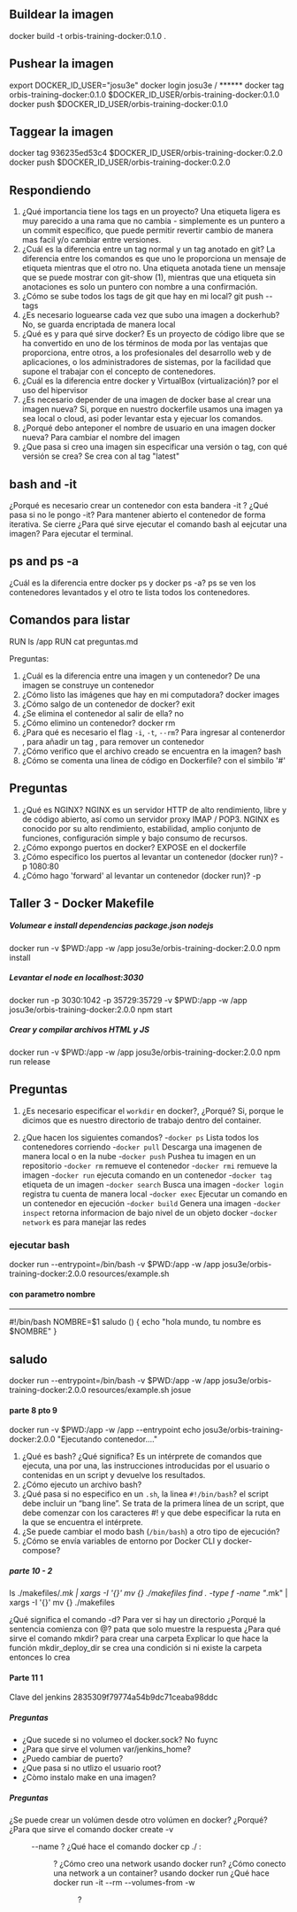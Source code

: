 ## Buildear la imagen
docker build -t orbis-training-docker:0.1.0 .

## Pushear la imagen
export DOCKER_ID_USER="josu3e"
docker login
    josu3e / ******
docker tag orbis-training-docker:0.1.0 $DOCKER_ID_USER/orbis-training-docker:0.1.0
docker push $DOCKER_ID_USER/orbis-training-docker:0.1.0

## Taggear la imagen
 docker tag 936235ed53c4 $DOCKER_ID_USER/orbis-training-docker:0.2.0
 docker push $DOCKER_ID_USER/orbis-training-docker:0.2.0

 ## Respondiendo
1. ¿Qué importancia tiene los tags en un proyecto?
    Una etiqueta ligera es muy parecido a una rama que no cambia - simplemente es un puntero a un commit específico, que puede permitir revertir cambio de manera mas facil y/o cambiar entre versiones.
2. ¿Cuál es la diferencia entre un tag normal y un tag anotado en git?
    La diferencia entre los comandos es que uno le proporciona un mensaje de etiqueta mientras que el otro no. Una etiqueta anotada tiene un mensaje que se puede mostrar con git-show (1), mientras que una etiqueta sin anotaciones es solo un puntero con nombre a una confirmación.
3. ¿Cómo se sube todos los tags de git que hay en mi local?
    git push --tags
4. ¿Es necesario loguearse cada vez que subo una imagen a dockerhub?
    No, se guarda encriptada de manera local
5. ¿Qué es y para qué sirve docker?
    Es un proyecto de código libre que se ha convertido en uno de los términos de moda por las ventajas que proporciona, entre otros, a los profesionales del desarrollo web y de aplicaciones, o los administradores de sistemas, por la facilidad que supone el trabajar con el concepto de contenedores.
6. ¿Cuál es la diferencia entre docker y VirtualBox (virtualización)?
    por el uso del hipervisor
7. ¿Es necesario depender de una imagen de docker base al crear una imagen nueva?
    Si, porque en nuestro dockerfile usamos una imagen ya sea local o cloud, asi poder levantar esta y ejecuar los comandos.
8. ¿Porqué debo anteponer el nombre de usuario en una imagen docker nueva?
    Para cambiar el nombre del imagen
9. ¿Que pasa si creo una imagen sin especificar una versión o tag, con qué versión se crea?
    Se crea con al tag "latest"

## bash and -it
¿Porqué es necesario crear un contenedor con esta bandera -it ? ¿Qué pasa si no le pongo -it?
Para mantener abierto el contenedor de forma iterativa. Se cierre
¿Para qué sirve ejecutar el comando bash al eejcutar una imagen?
Para ejecutar el terminal.

## ps and ps -a
 ¿Cuál es la diferencia entre docker ps y docker ps -a?
 ps se ven los contenedores levantados y el otro te lista todos los contenedores.

## Comandos para listar
 RUN ls /app
 RUN cat preguntas.md


 Preguntas:

1. ¿Cuál es la diferencia entre una imagen y un contenedor?
De una imagen se construye un contenedor
2. ¿Cómo listo las imágenes que hay en mi computadora?
docker images
3. ¿Cómo salgo de un contenedor de docker?
exit
4. ¿Se elimina el contenedor al salir de ella?
no
5. ¿Cómo elimino un contenedor?
docker rm
6. ¿Para qué es necesario el flag `-i`, `-t`, `--rm`?
Para ingresar al contenerdor , para añadir un tag , para remover un contenedor
7. ¿Cómo verifico que el archivo creado se encuentra en la imagen?
bash
8. ¿Cómo se comenta una linea de código en Dockerfile?
 con el simbilo '#'


 ## Preguntas
1. ¿Qué es NGINX?
    NGINX es un servidor HTTP de alto rendimiento, libre y de código abierto, así como un servidor proxy IMAP / POP3. NGINX es conocido por su alto rendimiento, estabilidad, amplio conjunto de funciones, configuración simple y bajo consumo de recursos.
2. ¿Cómo expongo puertos en docker?
    EXPOSE en el dockerfile
3. ¿Cómo especifico los puertos al levantar un contenedor (docker run)?
    -p 1080:80
4. ¿Cómo hago 'forward' al levantar un contenedor (docker run)?
    -p

## Taller 3 - Docker Makefile

##### Volumear e install dependencias package.json nodejs
docker run -v $PWD:/app -w /app josu3e/orbis-training-docker:2.0.0 npm install

##### Levantar el node en localhost:3030
docker run -p 3030:1042 -p 35729:35729 -v $PWD:/app -w /app josu3e/orbis-training-docker:2.0.0 npm start

##### Crear y compilar archivos HTML y JS
docker run -v $PWD:/app -w /app josu3e/orbis-training-docker:2.0.0 npm run release

 ## Preguntas
1. ¿Es necesario especificar el `workdir` en docker?, ¿Porqué?
    Si, porque le dicimos que es nuestro directorio de trabajo dentro del container.

2. ¿Que hacen los siguientes comandos? 
 -`docker ps`
 Lista todos los contenedores corriendo
 -`docker pull`
 Descarga una imagenen de manera local o en la nube
 -`docker push` 
Pushea tu imagen en un repositorio
 -`docker rm`
 remueve el contenedor 
 -`docker rmi`
 remueve la imagen
 -`docker run`
 ejecuta comando en un contenedor
 -`docker tag`
 etiqueta de un imagen
 -`docker search`
 Busca una imagen 
 -`docker login`
 registra tu cuenta de manera local
 -`docker exec`
Ejecutar un comando en un contenedor en ejecución
 -`docker build`
 Genera una imagen
 -`docker inspect`
 retorna informacion de bajo nivel de un objeto docker
 -`docker network`
 es para manejar las redes

### ejecutar bash
docker run --entrypoint=/bin/bash -v $PWD:/app -w /app josu3e/orbis-training-docker:2.0.0 resources/example.sh

#### con parametro nombre
---
#!/bin/bash
NOMBRE=$1
saludo () {
    echo "hola mundo, tu nombre es $NOMBRE"
}

saludo
---
docker run --entrypoint=/bin/bash -v $PWD:/app -w /app josu3e/orbis-training-docker:2.0.0 resources/example.sh josue

#### parte 8 pto 9
docker run -v $PWD:/app -w /app --entrypoint echo josu3e/orbis-training-docker:2.0.0 "Ejecutando contenedor...."

1. ¿Qué es bash? ¿Qué significa?
Es un intérprete de comandos que ejecuta, una por una, las instrucciones introducidas por el usuario o contenidas en un script y devuelve los resultados.
2. ¿Cómo ejecuto un archivo bash?
3. ¿Qué pasa si no especifico en un `.sh`, la linea `#!/bin/bash`?
el script debe incluir un “bang line”. Se trata de la primera línea de un script, que debe comenzar con los caracteres #! y que debe especificar la ruta en la que se encuentra el intérprete.
4. ¿Se puede cambiar el modo bash (`/bin/bash`) a otro tipo de ejecución?
5. ¿Cómo se envía variables de entorno por Docker CLI y docker-compose?


##### parte 10 - 2
ls ./makefiles/*.mk | xargs -I '{}' mv {} ./makefiles
find . -type f -name "*.mk" | xargs -I '{}' mv {} ./makefiles

¿Qué significa el comando -d?
Para ver si hay un directorio
¿Porqué la sentencia comienza con @?
pata que solo muestre la respuesta
¿Para qué sirve el comando mkdir?
para crear una carpeta
Explicar lo que hace la función mkdir_deploy_dir
se crea una condición si ni existe la carpeta entonces lo crea

#### Parte 11 1
Clave del jenkins 2835309f79774a54b9dc71ceaba98ddc
##### Preguntas 
- ¿Que sucede si no volumeo el docker.sock?
    No fuync
- ¿Para que sirve el volumen var/jenkins_home?
- ¿Puedo cambiar de puerto?
- ¿Que pasa si no utlizo el usuario root?
- ¿Còmo instalo make en una imagen?

##### Preguntas 
¿Se puede crear un volúmen desde otro volúmen en docker? ¿Porqué?
¿Para que sirve el comando docker create -v <dir> --name <container> <image>?
¿Qué hace el comando docker cp ./ <container>:<dir>?
¿Cómo creo una network usando docker run?
¿Cómo conecto una network a un container? usando docker run
¿Qué hace docker run -it --rm --volumes-from <container> -w <dir> <image> <command>?
    